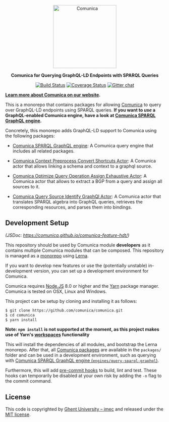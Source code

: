 <p align="center">
  <a href="https://comunica.dev/">
    <img alt="Comunica" src="https://comunica.dev/img/comunica_red.svg" width="200">
  </a>
</p>

<p align="center">
  <strong>Comunica for Querying GraphQL-LD Endpoints with SPARQL Queries</strong>
</p>

<p align="center">
<a href="https://github.com/comunica/comunica-feature-graphql/actions?query=workflow%3ACI"><img src="https://github.com/comunica/comunica-feature-graphql/workflows/CI/badge.svg" alt="Build Status"></a>
<a href="https://coveralls.io/github/comunica/comunica-feature-graphql?branch=master"><img src="https://coveralls.io/repos/github/comunica/comunica-feature-graphql/badge.svg?branch=master" alt="Coverage Status"></a>
<a href="https://gitter.im/comunica/Lobby"><img src="https://badges.gitter.im/comunica.png" alt="Gitter chat"></a>
</p>

**[Learn more about Comunica on our website](https://comunica.dev/).**

This is a monorepo that contains packages for allowing [Comunica](https://github.com/comunica/comunica) to query over GraphQL-LD endpoints using SPARQL queries. **If you want to _use_ a GraphQL-enabled Comunica engine, have a look at [Comunica SPARQL GraphQL engine](https://github.com/comunica/comunica-feature-graphql/tree/master/engines/query-sparql-graphql).**

Concretely, this monorepo adds GraphQL-LD support to Comunica using the following packages:

* [Comunica SPARQL GraphQL engine](https://github.com/comunica/comunica-feature-graphql/tree/master/engines/query-sparql-graphql): A Comunica query engine that includes all related packages.

* [Comunica Context Preprocess Convert Shortcuts Actor](https://github.com/comunica/comunica-feature-graphql/tree/master/engines/packages/actor-context-preprocess-convert-shortcuts-graphql): A Comunica actor that allows linking a schema and context to a graphql source.

* [Comunica Optimize Query Operation Assign Exhaustive Actor](https://github.com/comunica/comunica-feature-graphql/tree/master/engines/packages/actor-optimize-query-operation-assign-sources-exhaustive): A Comunica actor that allows to extract a BGP from a query and assign all sources to it.

* [Comunica Query Source Identify GraphQl Actor](https://github.com/comunica/comunica-feature-graphql/tree/master/engines/packages/actor-query-source-identify-graphql): A Comunica actor that translates SPARQL algebra into GraphQL queries, retrieves the corresponding resources, and parses them into bindings.

## Development Setup

_(JSDoc: https://comunica.github.io/comunica-feature-hdt/)_

This repository should be used by Comunica module **developers** as it contains multiple Comunica modules that can be composed.
This repository is managed as a [monorepo](https://github.com/babel/babel/blob/master/doc/design/monorepo.md)
using [Lerna](https://lernajs.io/).

If you want to develop new features
or use the (potentially unstable) in-development version,
you can set up a development environment for Comunica.

Comunica requires [Node.JS](http://nodejs.org/) 8.0 or higher and the [Yarn](https://yarnpkg.com/en/) package manager.
Comunica is tested on OSX, Linux and Windows.

This project can be setup by cloning and installing it as follows:

```bash
$ git clone https://github.com/comunica/comunica.git
$ cd comunica
$ yarn install
```

**Note: `npm install` is not supported at the moment, as this project makes use of Yarn's [workspaces](https://yarnpkg.com/lang/en/docs/workspaces/) functionality**

This will install the dependencies of all modules, and bootstrap the Lerna monorepo.
After that, all [Comunica packages](https://github.com/comunica/comunica-feature-graphql/tree/master/packages) are available in the `packages/` folder
and can be used in a development environment, such as querying with [Comunica SPARQL GraphQL engine (`engines/query-sparql-graphql`)](https://github.com/comunica/comunica-feature-graphql/tree/master/engines/query-sparql-graphql).

Furthermore, this will add [pre-commit hooks](https://www.npmjs.com/package/pre-commit)
to build, lint and test.
These hooks can temporarily be disabled at your own risk by adding the `-n` flag to the commit command.

## License
This code is copyrighted by [Ghent University – imec](http://idlab.ugent.be/)
and released under the [MIT license](http://opensource.org/licenses/MIT).